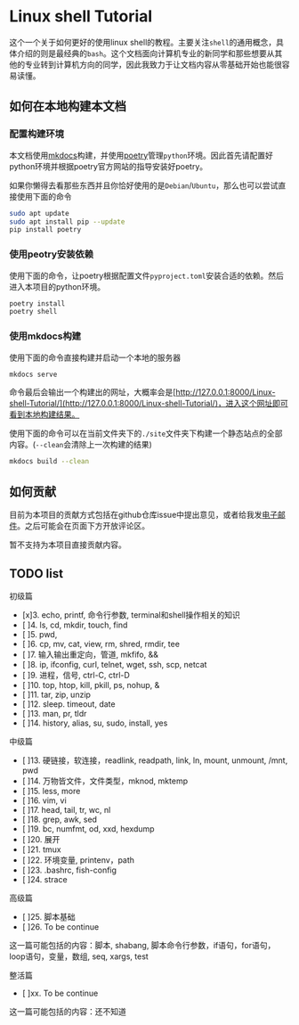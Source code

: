 # Linux shell Tutorial

这个一个关于如何更好的使用linux shell的教程。主要关注`shell`的通用概念，具体介绍的则是最经典的`bash`。这个文档面向计算机专业的新同学和那些想要从其他的专业转到计算机方向的同学，因此我致力于让文档内容从零基础开始也能很容易读懂。

## 如何在本地构建本文档

### 配置构建环境

本文档使用[mkdocs](https://python-poetry.org/)构建，并使用[poetry](https://python-poetry.org/)管理`python`环境。因此首先请配置好python环境并根据poetry官方网站的指导安装好poetry。

如果你懒得去看那些东西并且你恰好使用的是`Debian`/`Ubuntu`，那么也可以尝试直接使用下面的命令

```bash
sudo apt update
sudo apt install pip --update
pip install poetry
```

### 使用peotry安装依赖

使用下面的命令，让poetry根据配置文件`pyproject.toml`安装合适的依赖。然后进入本项目的python环境。

```bash
poetry install
poetry shell
```

### 使用mkdocs构建

使用下面的命令直接构建并启动一个本地的服务器

```bash
mkdocs serve
```

命令最后会输出一个构建出的网址，大概率会是[http://127.0.0.1:8000/Linux-shell-Tutorial/](http://127.0.0.1:8000/Linux-shell-Tutorial/)，进入这个网址即可看到本地构建结果。

使用下面的命令可以在当前文件夹下的`./site`文件夹下构建一个静态站点的全部内容。(`--clean`会清除上一次构建的结果)

```bash
mkdocs build --clean
```

## 如何贡献

目前为本项目的贡献方式包括在github仓库issue中提出意见，或者给我发[电子邮件](mailto:2200012909@stu.pku.edu.cn)。之后可能会在页面下方开放评论区。

暂不支持为本项目直接贡献内容。

## TODO list

初级篇

- [x]3. echo, printf, 命令行参数, terminal和shell操作相关的知识
- [ ]4. ls, cd, mkdir, touch, find
- [ ]5. pwd,
- [ ]6. cp, mv, cat, view, rm, shred, rmdir, tee
- [ ]7. 输入输出重定向，管道, mkfifo, &&
- [ ]8. ip, ifconfig, curl, telnet, wget, ssh, scp, netcat
- [ ]9. 进程，信号, ctrl-C, ctrl-D
- [ ]10. top, htop, kill, pkill, ps, nohup, &
- [ ]11. tar, zip, unzip
- [ ]12. sleep. timeout, date
- [ ]13. man, pr, tldr
- [ ]14. history, alias, su, sudo, install, yes

中级篇

- [ ]13. 硬链接，软连接，readlink, readpath, link, ln, mount, unmount, /mnt, pwd
- [ ]14. 万物皆文件，文件类型，mknod, mktemp
- [ ]15. less, more
- [ ]16. vim, vi
- [ ]17. head, tail, tr, wc, nl
- [ ]18. grep, awk, sed
- [ ]19. bc, numfmt, od, xxd, hexdump
- [ ]20. 展开
- [ ]21. tmux
- [ ]22. 环境变量, printenv，path
- [ ]23. .bashrc, fish-config
- [ ]24. strace

高级篇

- [ ]25. 脚本基础
- [ ]26. To be continue

这一篇可能包括的内容：脚本, shabang, 脚本命令行参数，if语句，for语句，
loop语句，变量，数组, seq, xargs, test

整活篇

- [ ]xx. To be continue

这一篇可能包括的内容：还不知道
